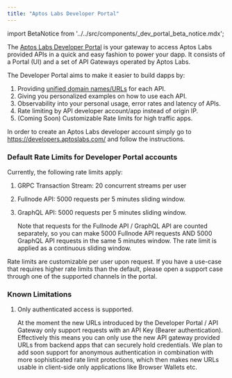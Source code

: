 ```yaml
---
title: "Aptos Labs Developer Portal"
---
```


import BetaNotice from '../../src/components/\_dev_portal_beta_notice.mdx';

<BetaNotice />

The [Aptos Labs Developer Portal](https://developers.aptoslabs.com) is your gateway to access Aptos Labs provided APIs in a quick and easy fashion to power your dapp.
It consists of a Portal (UI) and a set of API Gateways operated by Aptos Labs.

The Developer Portal aims to make it easier to build dapps by:

1. Providing [unified domain names/URLs](../nodes/networks.md) for each API.
2. Giving you personalized examples on how to use each API.
3. Observability into your personal usage, error rates and latency of APIs.
4. Rate limiting by API developer account/app instead of origin IP.
5. (Coming Soon) Customizable Rate limits for high traffic apps.

In order to create an Aptos Labs developer account simply go to https://developers.aptoslabs.com/ and follow the instructions.

### Default Rate Limits for Developer Portal accounts

Currently, the following rate limits apply:

1. GRPC Transaction Stream: 20 concurrent streams per user
2. Fullnode API: 5000 requests per 5 minutes sliding window.
3. GraphQL API: 5000 requests per 5 minutes sliding window.

   Note that requests for the Fullnode API / GraphQL API are counted separately, so you can make 5000 Fullnode API requests AND 5000 GraphQL API requests in the same 5 minutes window. The rate limit is applied as a continuous sliding window.

Rate limits are customizable per user upon request. If you have a use-case that requires higher rate limits than the default, please open a support case through one of the supported channels in the portal.

### Known Limitations

1. Only authenticated access is supported.

   At the moment the new URLs introduced by the Developer Portal / API Gateway only support requests with an API Key (Bearer authentication).
   Effectively this means you can only use the new API gateway provided URLs from backend apps that can securely hold credentials.
   We plan to add soon support for anonymous authentication in combination with more sophisticated rate limit protections, which then makes new URLs usable in client-side only applications like Browser Wallets etc.
